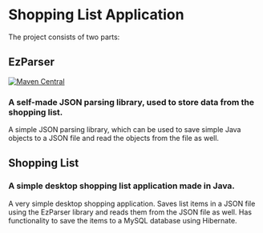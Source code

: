 # Shopping List Application
The project consists of two parts:

## EzParser

[![Maven Central](https://img.shields.io/maven-central/v/com.github.f4irline/ezparser.svg?label=Maven%20Central)](https://search.maven.org/search?q=g:%22com.github.f4irline%22%20AND%20a:%22ezparser%22)

### A self-made JSON parsing library, used to store data from the shopping list.

A simple JSON parsing library, which can be used to save simple Java objects to a JSON file and read the objects from the file as well.

## Shopping List

### A simple desktop shopping list application made in Java.

A very simple desktop shopping application. Saves list items in a JSON file using the EzParser library and reads them from the JSON file as well. Has functionality to save the items to a MySQL database using Hibernate.